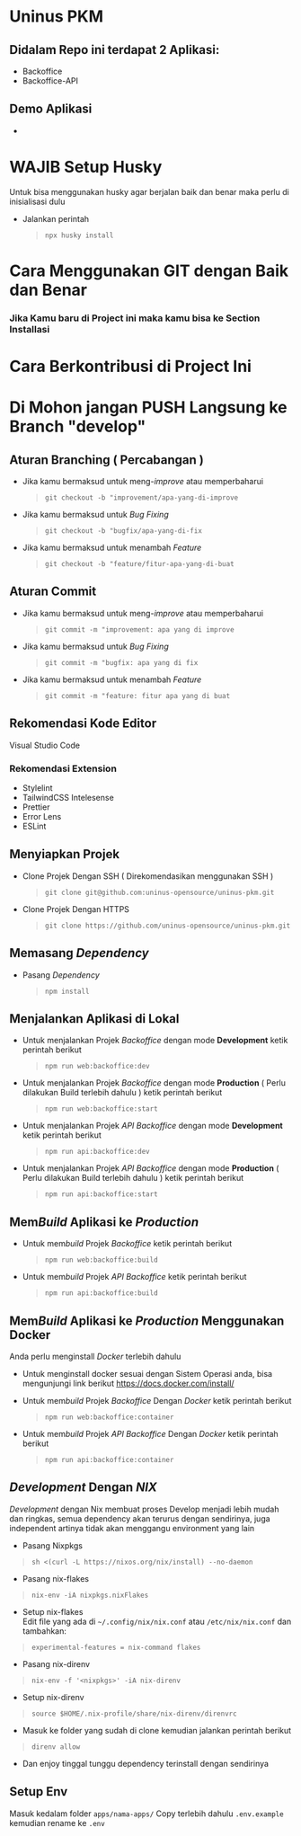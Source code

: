 # Uninus PKM

## Didalam Repo ini terdapat 2 Aplikasi:

- Backoffice
- Backoffice-API

## Demo Aplikasi

-

# WAJIB Setup Husky

Untuk bisa menggunakan husky agar berjalan baik dan benar maka perlu di inisialisasi dulu

- Jalankan perintah
  > `npx husky install`

# Cara Menggunakan GIT dengan Baik dan Benar

### Jika Kamu baru di Project ini maka kamu bisa ke Section Installasi

# Cara Berkontribusi di Project Ini

# Di Mohon jangan PUSH Langsung ke Branch "develop"

## Aturan Branching ( Percabangan )

- Jika kamu bermaksud untuk meng-_improve_ atau memperbaharui

  > `git checkout -b "improvement/apa-yang-di-improve`

- Jika kamu bermaksud untuk _Bug Fixing_

  > `git checkout -b "bugfix/apa-yang-di-fix`

- Jika kamu bermaksud untuk menambah _Feature_

  > `git checkout -b "feature/fitur-apa-yang-di-buat`

## Aturan Commit

- Jika kamu bermaksud untuk meng-_improve_ atau memperbaharui

  > `git commit -m "improvement: apa yang di improve`

- Jika kamu bermaksud untuk _Bug Fixing_

  > `git commit -m "bugfix: apa yang di fix`

- Jika kamu bermaksud untuk menambah _Feature_

  > `git commit -m "feature: fitur apa yang di buat`

## Rekomendasi Kode Editor

Visual Studio Code

### Rekomendasi Extension

- Stylelint
- TailwindCSS Intelesense
- Prettier
- Error Lens
- ESLint

## Menyiapkan Projek

- Clone Projek Dengan SSH ( Direkomendasikan menggunakan SSH )

  > `git clone git@github.com:uninus-opensource/uninus-pkm.git`

- Clone Projek Dengan HTTPS

  > `git clone https://github.com/uninus-opensource/uninus-pkm.git`

## Memasang _Dependency_

- Pasang _Dependency_

  > `npm install`

## Menjalankan Aplikasi di Lokal

- Untuk menjalankan Projek _Backoffice_ dengan mode **Development** ketik perintah berikut

  > `npm run web:backoffice:dev`

- Untuk menjalankan Projek _Backoffice_ dengan mode **Production** ( Perlu dilakukan Build terlebih dahulu ) ketik perintah berikut

  > `npm run web:backoffice:start`

- Untuk menjalankan Projek _API Backoffice_ dengan mode **Development** ketik perintah berikut

  > `npm run api:backoffice:dev`

- Untuk menjalankan Projek _API Backoffice_ dengan mode **Production** ( Perlu dilakukan Build terlebih dahulu ) ketik perintah berikut

  > `npm run api:backoffice:start`

## Mem*Build* Aplikasi ke _Production_

- Untuk mem*build* Projek _Backoffice_ ketik perintah berikut

  > `npm run web:backoffice:build`

- Untuk mem*build* Projek _API Backoffice_ ketik perintah berikut

  > `npm run api:backoffice:build`

## Mem*Build* Aplikasi ke _Production_ Menggunakan Docker

Anda perlu menginstall _Docker_ terlebih dahulu

- Untuk menginstall docker sesuai dengan Sistem Operasi anda, bisa mengunjungi link berikut https://docs.docker.com/install/

- Untuk mem*build* Projek _Backoffice_ Dengan _Docker_ ketik perintah berikut

  > `npm run web:backoffice:container`

- Untuk mem*build* Projek _API Backoffice_ Dengan _Docker_ ketik perintah berikut

  > `npm run api:backoffice:container`

## _Development_ Dengan _NIX_

_Development_ dengan Nix membuat proses Develop menjadi lebih mudah dan ringkas, semua dependency akan terurus dengan sendirinya, juga independent artinya tidak akan menggangu environment yang lain

- Pasang Nixpkgs

> `sh <(curl -L https://nixos.org/nix/install) --no-daemon`

- Pasang nix-flakes

> `nix-env -iA nixpkgs.nixFlakes`

- Setup nix-flakes \
  Edit file yang ada di `~/.config/nix/nix.conf` atau `/etc/nix/nix.conf` dan tambahkan:

> `experimental-features = nix-command flakes`

- Pasang nix-direnv

> `nix-env -f '<nixpkgs>' -iA nix-direnv`

- Setup nix-direnv

> `source $HOME/.nix-profile/share/nix-direnv/direnvrc`

- Masuk ke folder yang sudah di clone kemudian jalankan perintah berikut

> `direnv allow`

- Dan enjoy tinggal tunggu dependency terinstall dengan sendirinya

## Setup Env

Masuk kedalam folder `apps/nama-apps/` Copy terlebih dahulu `.env.example` kemudian rename ke `.env`

